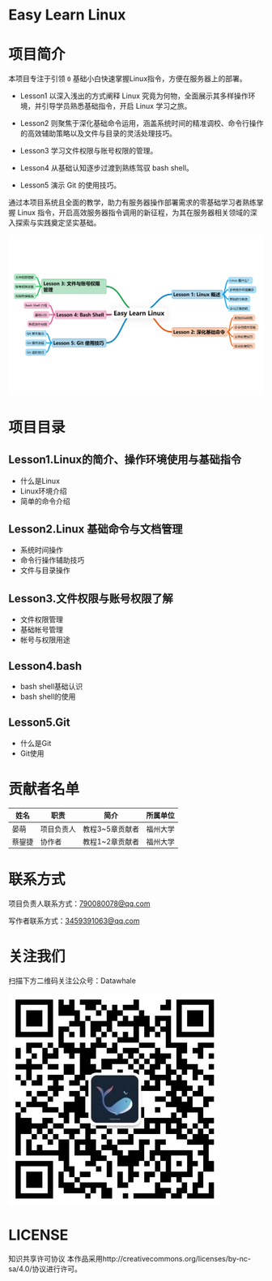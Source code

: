 # Easy Learn Linux 

# 项目简介
本项目专注于引领 `0` 基础小白快速掌握Linux指令，方便在服务器上的部署。

- Lesson1 以深入浅出的方式阐释 Linux 究竟为何物，全面展示其多样操作环境，并引导学员熟悉基础指令，开启 Linux 学习之旅。

- Lesson2 则聚焦于深化基础命令运用，涵盖系统时间的精准调校、命令行操作的高效辅助策略以及文件与目录的灵活处理技巧。

- Lesson3 学习文件权限与账号权限的管理。

- Lesson4 从基础认知逐步过渡到熟练驾驭 bash shell。

- Lesson5 演示 Git 的使用技巧。

通过本项目系统且全面的教学，助力有服务器操作部署需求的零基础学习者熟练掌握 Linux 指令，开启高效服务器指令调用的新征程，为其在服务器相关领域的深入探索与实践奠定坚实基础。 

   ![](image/1.png)

# 项目目录

## Lesson1.Linux的简介、操作环境使用与基础指令
- 什么是Linux
- Linux环境介绍
- 简单的命令介绍

## Lesson2.Linux 基础命令与文档管理
- 系统时间操作
- 命令行操作辅助技巧
- 文件与目录操作

## Lesson3.文件权限与账号权限了解
- 文件权限管理
- 基础帐号管理
- 帐号与权限用途

## Lesson4.bash
- bash shell基础认识
- bash shell的使用

## Lesson5.Git
- 什么是Git
- Git使用

# 贡献者名单
| 姓名 | 职责 | 简介 | 所属单位 |
| ---- | ---- | ---- | ---- |
| 晏萌 | 项目负责人 | 教程3~5章贡献者 | 福州大学 |
| 蔡鋆捷 | 协作者 | 教程1~2章贡献者 | 福州大学 |

# 联系方式
项目负责人联系方式：790080078@qq.com

写作者联系方式：3459391063@qq.com

# 关注我们
扫描下方二维码关注公众号：Datawhale
  
![](image/datawhale.jpg)

# LICENSE
知识共享许可协议
本作品采用http://creativecommons.org/licenses/by-nc-sa/4.0/协议进行许可。
